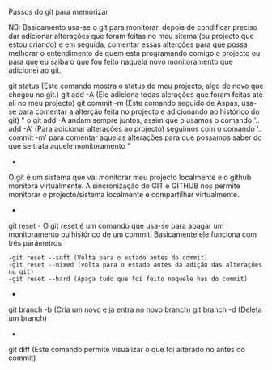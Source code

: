 Passos do git para memorizar

NB: Basicamento usa-se o git para monitorar. depois de condificar preciso dar adicionar alterações que foram feitas no meu sitema (ou projecto  que estou criando) e em seguida, comentar essas alterções para que possa melhorar o entendimento de quem está programando comigo o projecto ou para que eu saiba o que fou feito naquela novo monitoramento que adicionei ao git.

git status (Este comando mostra o status do meu projecto, algo de novo que chegou no git.)
git add -A (Ele adiciona todas alerações que foram feitas até alí no meu projecto)
git commit  -m (Este comando seguido de Aspas, usa-se para comentar a alterção feita no projecto e adicionando ao histórico do git)
     " o git add -A andam sempre juntos, assim que o usamos o comando '.. add -A' (Para adicionar alterações ao projecto) seguimos com o comando '.. commit -m' para comentar aquelas alterações para que possamos saber do que se trata aquele monitoramento "

-

O git é um sistema que vai monitorar meu projecto localmente e o github monitora virtualmente. A sincronização do GIT e GITHUB nos permite monitorar o projecto/sistema localmente e compartilhar virtualmente.

-

git reset  - O git reset é um comando que usa-se para apagar um monitoramento ou histórico de um commit. Basicamente ele funciona com três parâmetros 

    -git reset --soft (Volta para o estado antes do commit)
    -git reset --mixed (volta para o estado antes da adição das alterações no git)
    -git reset --hard (Apaga tudo que foi feito naquele has do commit)

- 

git branch -b (Cria um novo e já entra no novo branch)
git branch -d (Deleta um branch)

-

git diff (Este comando permite visualizar o que foi alterado no antes do commit)
